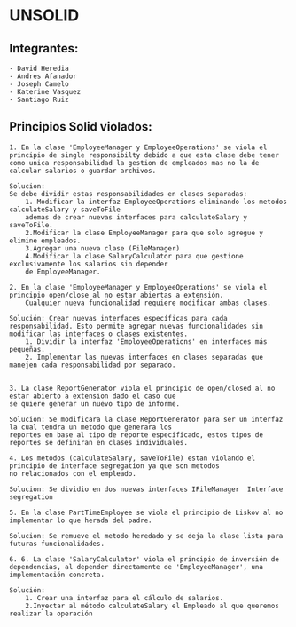 # UNSOLID

## Integrantes:
    - David Heredia
    - Andres Afanador
    - Joseph Camelo
    - Katerine Vasquez
    - Santiago Ruiz

## Principios Solid violados:

    1. En la clase 'EmployeeManager y EmployeeOperations' se viola el principio de single responsibilty debido a que esta clase debe tener 
    como unica responsabilidad la gestion de empleados mas no la de calcular salarios o guardar archivos.

    Solucion: 
    Se debe dividir estas responsabilidades en clases separadas:
        1. Modificar la interfaz EmployeeOperations eliminando los metodos calculateSalary y saveToFile
        ademas de crear nuevas interfaces para calculateSalary y saveToFile.
        2.Modificar la clase EmployeeManager para que solo agregue y elimine empleados.
        3.Agregar una nueva clase (FileManager) 
        4.Modificar la clase SalaryCalculator para que gestione exclusivamente los salarios sin depender 
        de EmployeeManager.

    2. En la clase 'EmployeeManager y EmployeeOperations' se viola el principio open/close al no estar abiertas a extensión.
        Cualquier nueva funcionalidad requiere modificar ambas clases.

    Solución: Crear nuevas interfaces específicas para cada responsabilidad. Esto permite agregar nuevas funcionalidades sin modificar las interfaces o clases existentes.
        1. Dividir la interfaz 'EmployeeOperations' en interfaces más pequeñas.
        2. Implementar las nuevas interfaces en clases separadas que manejen cada responsabilidad por separado.

    
    3. La clase ReportGenerator viola el principio de open/closed al no estar abierto a extension dado el caso que 
    se quiere generar un nuevo tipo de informe.

    Solucion: Se modificara la clase ReportGenerator para ser un interfaz la cual tendra un metodo que generara los 
    reportes en base al tipo de reporte especificado, estos tipos de reportes se definiran en clases individuales.

    4. Los metodos (calculateSalary, saveToFile) estan violando el principio de interface segregation ya que son metodos
    no relacionados con el empleado.

    Solucion: Se dividio en dos nuevas interfaces IFileManager  Interface segregation

    5. En la clase PartTimeEmployee se viola el principio de Liskov al no implementar lo que herada del padre.

    Solucion: Se remueve el metodo heredado y se deja la clase lista para futuras funcionalidades.

    6. 6. La clase 'SalaryCalculator' viola el principio de inversión de dependencias, al depender directamente de 'EmployeeManager', una implementación concreta.  
    
    Solución: 
        1. Crear una interfaz para el cálculo de salarios.
        2.Inyectar al método calculateSalary el Empleado al que queremos realizar la operación


    
